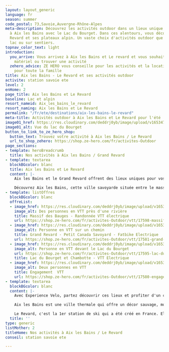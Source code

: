 ```yaml
---
layout: layout_generic
language: fr
season: summer
code_postal: 73,Savoie,Auvergne-Rhône-Alpes
meta-description: Découvrez les activités outdoor dans un lieux unique et sauvage
  à Aix les Bains avec le Lac du Bourget. Dans ces alentours, vous découvrirez Le
  Revard et ses plateaux alpin. Un vaste choix d'activités outdoor que ce soit sur
  lac ou sur sentiers.
topnav_color_text: light
introduction:
  you_arrive: Vous arrivez à Aix les Bains et Le revard et vous souhaitez louer du
    matériel ou trouver une activité
  zehero_advice: ZE HERO vous conseille pour les activités et la location des équipements
    pour toute la famille
title: Aix les Bains - Le Revard et ses activités outdoor
activite: station savoie ete
level: 2
enHome: 2
page_title: Aix les Bains et Le Revard
baseline: Lac et alpin
resort_nameid: Aix_les_bains_le_revard
resort_naming: Aix les Bains et Le Revard
permalink: "/fr/ete/destinations/aix-les-bains-le-revard"
meta-title: Activités outdoor à Aix les Bains et Le Revard pour l'été
image01_href: https://res.cloudinary.com/deddrj0yb/image/upload/v1653471444/website/resorts/Le%20Revard/mercvrie-YlWgxkbP_pY-unsplash.jpg
image01_alt: Vue du lac du Bourget
button_to_link_to_ze_hero_shop:
  button_text: Trouvez votre activité à Aix les Bains / Le Revard
  url_to_shop_zehero: https://shop.ze-hero.com/fr/activites-Outdoor
page_sections:
- template: heroBreadcrumb
  title: Nos activités à Aix les Bains / Grand Revard
- template: textarea
  blockBGcolor: blanc
  title: Aix les Bains et Le Revard
  content: |-
    Aix les Bains et le Grand Revard offrent des lieux uniques pour vos activités outdoor cet été. Vous pourrez profiter de ces nombreuses activités outdoors que ce soit en montagne, à pied, en courant, à vélo, à VTT, dans les airs ou dans l'eau avec le lac et ses rivières. Découvrez des paysages époustouflants, un patrimoine savoyard riche, des lieux préservé et protégé. Entre lac et montagne, votre séjour sera varié pour un maximum de plaisir.

    Découvrez Aix les Bains, cette ville savoyarde située entre le massif des Bauges et au pied du Lac du Bourget.  Vous découvrirez le massif des Bauges ainsi que le Grand Revard avec la station de ski " Le Revard ".
- template: listOffres
  blockBGcolor: blanc
  offreList:
  - image_href: https://res.cloudinary.com/deddrj0yb/image/upload/v1653393324/website/Exp%C3%A9rience%20V%C3%A9lo/le_long_du_cheran_d%C3%A9couvrez_%C3%A0_vtt_un_itin%C3%A9raire_sauvage_au_coeur_du_massif_des_bauges..jpg
    image_alt: Des personnes en VTT près d'une rivière
    title: Massif des Bauges - Randonnée VTT électrique
    url: https://shop.ze-hero.com/fr/activites-Outdoor/vtt/17598-massif-des-bauges-randonnee-vtt-electrique-le-revard-experience-velo-matin-experience-velo
  - image_href: https://res.cloudinary.com/deddrj0yb/image/upload/v1653393336/website/Exp%C3%A9rience%20V%C3%A9lo/vtt_%C3%A9lectrique_%C3%A0_la_feclaz.jpg
    image_alt: Personne en VTT sur un chemin
    title: Grand Revard - Petit Canada Savoyard - Fatbike Electrique
    url: https://shop.ze-hero.com/fr/activites-Outdoor/vtt/17581-grand-revard-petit-canada-savoyard-fatbike-electrique-experience-velo-apres-midi-experience-velo
  - image_href: https://res.cloudinary.com/deddrj0yb/image/upload/v1653393342/website/Exp%C3%A9rience%20V%C3%A9lo/descente_vtt_avec_vue_sur_le_lac_du_bourget.jpg
    image_alt: Personne en VTT devant le Lac du Bourget
    url: https://shop.ze-hero.com/fr/activites-Outdoor/vtt/17595-lac-du-bourget-et-chambotte-vtt-electrique-le-revard-experience-velo-matin-experience-velo
    title: Lac du Bourget et Chambotte - VTT Electrique
  - image_href: https://res.cloudinary.com/deddrj0yb/image/upload/v1653393341/website/Exp%C3%A9rience%20V%C3%A9lo/vtt_%C3%A9lectrique_dans_le_massif_des_bauges_en_savoie..jpg
    image_alt: Deux personnes en VTT
    title: Engagement  VTT
    url: https://shop.ze-hero.com/fr/activites-Outdoor/vtt/17580-engagement-apres-midi-vtt-gravel-vtc-et-velo-de-route-aix-les-bains-le-revard-experience-velo-experience-velo
- template: textarea
  blockBGcolor: blanc
  content: |-
    Avec Experience Velo, partez découvrir ces lieux et profiter d'un choix varié de randonnée pour vous amuser, profiter, découvrir, rouler et vous dépasser dans un environnement naturel magique. Vous pourrez réserver votre activité de VTT électriques avec Experience Vélo au Grand Revard, pour un choix varié d'itinéraire. Partez rouler à travers les paysages incroyables du Grand Revard surnommé " Le petit Canada Savoyard". Roulez également sur les Balcons du Lac du Bourget. Que ce soit pour des randonnées à la journée, en famille, pour les plus sportifs, pour des descentes plus techniques, vous trouverez votre bonheur à VTT.

    Aix les Bains est une ville thermale qui offre un décor sauvage, montagneux, minéral pour un séjour unique. C'est également un lieu où le patrimoine culturel, gastronomique et environnemental est préservé, riche et protégé. Depuis Aix les Bains, vous pouvez alors découvrir le Lac du Bourget, un lac naturel, sauvage où la couleur sera éblouissante. Entourée de montagne avec le fameux sommet " La Dent du Chat ", vous plongerez dans un décor de rêve. C'est donc un milieu naturel qui s'impose ici entre le lac et les montagnes.

    Le Revard, c'est la 1er station de ski qui a été créé en France. Elle porte l'histoire du ski dans son ADN. Vous y découvrirez un lieu rempli de charme et d'authenticité. Découvrez ses grands plateaux, d'alpages avec des vues magnifiques sur le massif du Mont Blanc ainsi que sur le Lac du Bourget.
  title: ''
type: generic
listMother: 2
titleHome: Nos activités à Aix les Bains / Le Revard
conseil: station savoie ete

---
```

